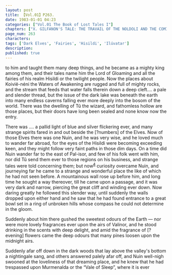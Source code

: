 ```yaml
---
layout: post
title: 【Vol.01】P263.
date: 1983-01-01 04:23
categories: ["Vol.01 The Book of Lost Tales I"]
chapters: ["X. GILFANON'S TALE: THE TRAVAIL OF THE NOLDOLI AND THE COMING OF MANKIND"]
page_num: 263
characters: 
tags: ['Dark Elves', 'Fairies', 'Hisildi', 'Ilúvatar']
description: 
published: true
---
```


<p style="text-indent: 0;">
to him and taught them many deep things, and he became as a mighty king among them, and their tales name him the Lord of Gloaming and all the fairies of his realm Hisildi or the twilight people. Now the places about Koivië-néni the Waters of Awakening are rugged and full of mighty rocks, and the stream that feeds that water falls therein down a deep cleft.... a pale and slender thread, but the issue of the dark lake was beneath the earth into many endless caverns falling ever more deeply into the bosom of the world. There was the dwelling of Tû the wizard, and fathomless hollow are those places, but their doors have long been sealed and none know now the entry.
</p>

There was .... a pallid light of blue and silver flickering ever, and many strange spirits fared in and out beside the [?numbers] of the Elves. Now of those Elves there was one Nuin, and he was very wise, and he loved much to wander far abroad, for the eyes of the Hisildi were becoming exceeding keen, and they might follow very faint paths in those dim days. On a time did Nuin wander far to the east of Pal-isor, and few of his folk went with him, nor did Tû send them ever to those regions on his business, and strange tales were told concerning them; but now<SUP>[4]({{site.baseurl}}/vol01-p278)</SUP> curiosity overcame Nuin, and journeying far he came to a strange and wonderful place the like of which he had not seen before. A mountainous wall rose up before him, and long time he sought a way thereover, till he came upon a passage, and it was very dark and narrow, piercing the great cliff and winding ever down. Now daring greatly he followed this slender way, until suddenly the walls dropped upon either hand and he saw that he had found entrance to a great bowl set in a ring of unbroken hills whose compass he could not determine in the gloom.

Suddenly about him there gushed the sweetest odours of the Earth — nor were more lovely fragrances ever upon the airs of Valinor, and he stood drinking in the scents with deep delight, and amid the fragrance of [?evening] flowers came the deep odours that many pines loosen upon the midnight airs.

Suddenly afar off down in the dark woods that lay above the valley's bottom a nightingale sang, and others answered palely afar off, and Nuin well-nigh swooned at the loveliness of that dreaming place, and he knew that he had trespassed upon Murmenalda or the “Vale of Sleep”, where it is ever

